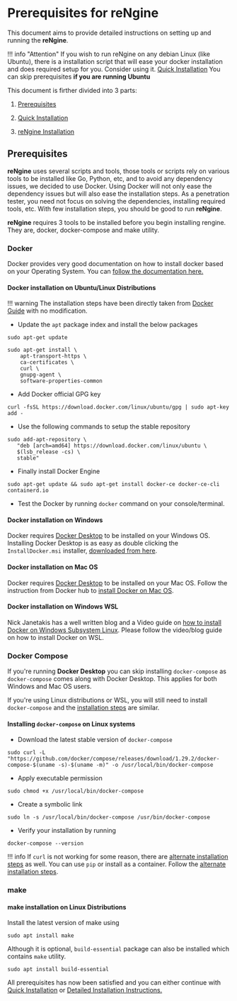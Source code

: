 # Prerequisites for reNgine

This document aims to provide detailed instructions on setting up and running the **reNgine**.


!!! info "Attention"
    If you wish to run reNgine on any debian Linux (like Ubuntu), there is a installation script that will ease your docker installation and does required setup for you. Consider using it. [Quick Installation](#quick-installation) You can skip prerequisites **if you are running Ubuntu**

This document is firther divided into 3 parts:

1. [Prerequisites](#prerequisites)

2. [Quick Installation](#quick-installation)

2. [reNgine Installation](#rengine-installation)


## Prerequisites

**reNgine** uses several scripts and tools, those tools or scripts rely on various tools to be installed like Go, Python, etc, and to avoid any dependency issues, we decided to use Docker. Using Docker will not only ease the dependency issues but will also ease the installation steps. As a penetration tester, you need not focus on solving the dependencies, installing required tools, etc. With few installation steps, you should be good to run **reNgine**.

**reNgine** requires 3 tools to be installed before you begin installing rengine. They are, docker, docker-compose and make utility.

### Docker
Docker provides very good documentation on how to install docker based on your Operating System. You can [follow the documentation here.](https://docs.docker.com/get-docker/)

#### Docker installation on Ubuntu/Linux Distributions

!!! warning
    The installation steps have been directly taken from [Docker Guide](https://docs.docker.com/engine/install/ubuntu/) with no modification.

* Update the `apt` package index and install the below packages

```
sudo apt-get update
```

```
sudo apt-get install \
    apt-transport-https \
    ca-certificates \
    curl \
    gnupg-agent \
    software-properties-common
```

* Add Docker official GPG key

```
curl -fsSL https://download.docker.com/linux/ubuntu/gpg | sudo apt-key add -
```

* Use the following commands to setup the stable repository

```
sudo add-apt-repository \
   "deb [arch=amd64] https://download.docker.com/linux/ubuntu \
   $(lsb_release -cs) \
   stable"
```

* Finally install Docker Engine

```
sudo apt-get update && sudo apt-get install docker-ce docker-ce-cli containerd.io
```

* Test the Docker by running `docker` command on your console/terminal.

#### Docker installation on Windows

Docker requires [Docker Desktop](https://docs.docker.com/docker-for-windows/install/) to be installed on your Windows OS. Installing Docker Desktop is as easy as double clicking the `InstallDocker.msi` installer, [downloaded from here](https://hub.docker.com/editions/community/docker-ce-desktop-windows/).

#### Docker installation on Mac OS

Docker requires [Docker Desktop](https://docs.docker.com/docker-for-mac/install/) to be installed on your Mac OS. Follow the instruction from Docker hub to [install Docker on Mac OS](https://hub.docker.com/editions/community/docker-ce-desktop-mac/).

#### Docker installation on Windows WSL

Nick Janetakis has a well written blog and a Video guide on [how to install Docker on Windows Subsystem Linux](https://nickjanetakis.com/blog/a-linux-dev-environment-on-windows-with-wsl-2-docker-desktop-and-more). Please follow the video/blog guide on how to install Docker on WSL.

### Docker Compose

If you're running **Docker Desktop** you can skip installing `docker-compose` as `docker-compose` comes along with Docker Desktop. This applies for both Windows and Mac OS users.

If you're using Linux distributions or WSL, you will still need to install `docker-compose` and the [installation steps](https://docs.docker.com/compose/install) are similar.

#### Installing `docker-compose` on Linux systems

* Download the latest stable version of `docker-compose`

```
sudo curl -L "https://github.com/docker/compose/releases/download/1.29.2/docker-compose-$(uname -s)-$(uname -m)" -o /usr/local/bin/docker-compose
```

* Apply executable permission

```
sudo chmod +x /usr/local/bin/docker-compose
```

* Create a symbolic link

```
sudo ln -s /usr/local/bin/docker-compose /usr/bin/docker-compose
```

* Verify your installation by running

```
docker-compose --version
```

!!! info
    If `curl` is not working for some reason, there are [alternate installation steps](https://docs.docker.com/compose/install/#alternative-install-options) as well. You can use `pip` or install as a container. Follow the [alternate installation steps](https://docs.docker.com/compose/install/#alternative-install-options).

### make

#### make installation on Linux Distributions

Install the latest version of make using

```
sudo apt install make
```

Although it is optional, `build-essential` package can also be installed which contains `make` utility.

```
sudo apt install build-essential
```


All prerequisites has now been satisfied and you can either continue with [Quick Installation](quick-install.md) or [Detailed Installation Instructions.](install.md)
